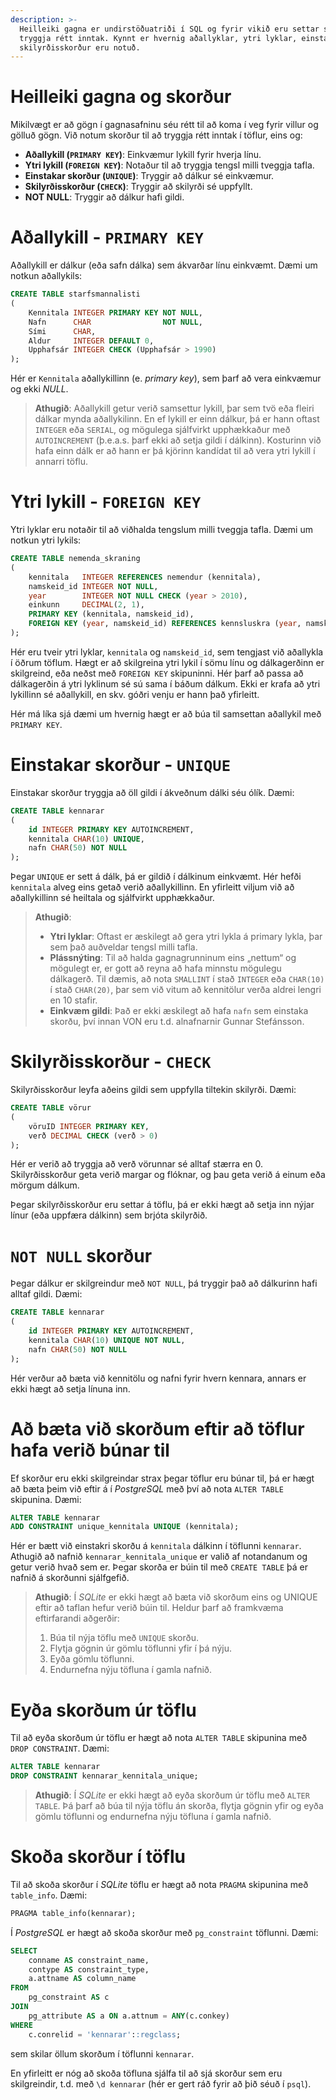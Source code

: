 ```yaml
---
description: >-
  Heilleiki gagna er undirstöðuatriði í SQL og fyrir vikið eru settar skorður til að 
  tryggja rétt inntak. Kynnt er hvernig aðallyklar, ytri lyklar, einstakar skorður og 
  skilyrðisskorður eru notuð.
---
```


# Heilleiki gagna og skorður

Mikilvægt er að gögn í gagnasafninu séu rétt til að koma í veg fyrir villur og gölluð gögn. 
Við notum skorður til að tryggja rétt inntak í töflur, eins og:

- **Aðallykill (`PRIMARY KEY`)**: Einkvæmur lykill fyrir hverja línu.
- **Ytri lykill (`FOREIGN KEY`)**: Notaður til að tryggja tengsl milli tveggja tafla.
- **Einstakar skorður (`UNIQUE`)**: Tryggir að dálkur sé einkvæmur.
- **Skilyrðisskorður (`CHECK`)**: Tryggir að skilyrði sé uppfyllt.
- **NOT NULL**: Tryggir að dálkur hafi gildi.

# Aðallykill - `PRIMARY KEY`

Aðallykill er dálkur (eða safn dálka) sem ákvarðar línu einkvæmt. Dæmi um notkun aðallykils:

```sql
CREATE TABLE starfsmannalisti
(
    Kennitala INTEGER PRIMARY KEY NOT NULL,
    Nafn      CHAR                NOT NULL,
    Sími      CHAR,
    Aldur     INTEGER DEFAULT 0,
    Upphafsár INTEGER CHECK (Upphafsár > 1990)
);
```
Hér er `Kennitala` aðallykillinn (e. _primary key_), sem þarf að vera einkvæmur og ekki _NULL_. 

> **Athugið**: Aðallykill getur verið samsettur lykill, þar sem tvö eða fleiri dálkar mynda 
> aðallykilinn. En ef lykill er einn dálkur, þá er hann oftast `INTEGER` eða `SERIAL`, og 
> mögulega sjálfvirkt upphækkaður með `AUTOINCREMENT` (þ.e.a.s. þarf ekki að setja gildi í dálkinn).
> Kosturinn við hafa einn dálk er að hann er þá kjörinn kandídat til að vera ytri lykill í 
> annarri töflu.

 # Ytri lykill - `FOREIGN KEY`
Ytri lyklar eru notaðir til að viðhalda tengslum milli tveggja tafla. Dæmi um notkun ytri lykils:

```sql
CREATE TABLE nemenda_skraning
(
    kennitala   INTEGER REFERENCES nemendur (kennitala),                       -- Foreign key
    namskeid_id INTEGER NOT NULL,
    year        INTEGER NOT NULL CHECK (year > 2010),                         -- Skilyrði
    einkunn     DECIMAL(2, 1),                                                 -- 2 stafir, 1 aukastafur
    PRIMARY KEY (kennitala, namskeid_id),                                      -- Composite primary key    
    FOREIGN KEY (year, namskeid_id) REFERENCES kennsluskra (year, namskeid_id) -- Composite foreign key
);
```
Hér eru tveir ytri lyklar, `kennitala` og `namskeid_id`, sem tengjast við aðallykla í öðrum 
töflum. Hægt er að skilgreina ytri lykil í sömu línu og dálkagerðinn er skilgreind, eða neðst 
með `FOREIGN KEY` skipuninni. Hér þarf að passa að dálkagerðin á ytri lyklinum sé sú sama í 
báðum dálkum. Ekki er krafa að ytri lykillinn sé aðallykill, en skv. góðri venju er hann það 
yfirleitt.

Hér má líka sjá dæmi um hvernig hægt er að búa til samsettan aðallykil með `PRIMARY KEY`.


# Einstakar skorður - `UNIQUE`

Einstakar skorður tryggja að öll gildi í ákveðnum dálki séu ólík. Dæmi:

```sql
CREATE TABLE kennarar
(
    id INTEGER PRIMARY KEY AUTOINCREMENT,
    kennitala CHAR(10) UNIQUE,
    nafn CHAR(50) NOT NULL
);
```
Þegar `UNIQUE` er sett á dálk, þá er gildið í dálkinum einkvæmt. Hér hefði `kennitala` alveg 
eins getað verið aðallykillinn. En yfirleitt viljum við að aðallykillinn sé heiltala og 
sjálfvirkt upphækkaður.

> **Athugið**: 
> - **Ytri lyklar**: Oftast er æskilegt að gera ytri lykla á primary lykla, þar sem það 
>   auðveldar tengsl milli tafla.
> - **Plássnýting**: Til að halda gagnagrunninum eins „nettum“ og mögulegt er, er gott að reyna 
>   að hafa minnstu mögulegu dálkagerð. Til dæmis, að nota `SMALLINT` í stað `INTEGER` eða 
>   `CHAR(10)` í stað `CHAR(20)`, þar sem við vitum að kennitölur verða aldrei lengri en 10 stafir.
> - **Einkvæm gildi**: Það er ekki æskilegt að hafa `nafn` sem einstaka skorðu, því innan VON 
>    eru t.d. alnafnarnir Gunnar Stefánsson.

# Skilyrðisskorður - `CHECK`
Skilyrðisskorður leyfa aðeins gildi sem uppfylla tiltekin skilyrði. Dæmi:

```sql
CREATE TABLE vörur
(
    vöruID INTEGER PRIMARY KEY,
    verð DECIMAL CHECK (verð > 0)
);
```
Hér er verið að tryggja að verð vörunnar sé alltaf stærra en 0. Skilyrðisskorður geta verið 
margar og flóknar, og þau geta verið á einum eða mörgum dálkum.

Þegar skilyrðisskorður eru settar á töflu, þá er ekki hægt að setja inn nýjar línur (eða uppfæra 
dálkinn) sem brjóta skilyrðið. 

# `NOT NULL` skorður
Þegar dálkur er skilgreindur með `NOT NULL`, þá tryggir það að dálkurinn hafi alltaf gildi. Dæmi:

```sql
CREATE TABLE kennarar
(
    id INTEGER PRIMARY KEY AUTOINCREMENT,
    kennitala CHAR(10) UNIQUE NOT NULL,
    nafn CHAR(50) NOT NULL
);
```
Hér verður að bæta við kennitölu og nafni fyrir hvern kennara, annars er ekki hægt að setja 
línuna inn.

# Að bæta við skorðum eftir að töflur hafa verið búnar til

Ef skorður eru ekki skilgreindar strax þegar töflur eru búnar til, þá er hægt að bæta þeim við 
eftir á í _PostgreSQL_ með því að nota `ALTER TABLE` skipunina. Dæmi:

```sql
ALTER TABLE kennarar
ADD CONSTRAINT unique_kennitala UNIQUE (kennitala);
```
Hér er bætt við einstakri skorðu á `kennitala` dálkinn í töflunni `kennarar`. Athugið að nafnið 
`kennarar_kennitala_unique` er valið af notandanum og getur verið hvað sem er. Þegar skorða er
búin til með `CREATE TABLE` þá er nafnið á skorðunni sjálfgefið.

> **Athugið**: Í _SQLite_ er ekki hægt að bæta við skorðum eins og UNIQUE eftir að taflan hefur 
> verið búin til. Heldur þarf að framkvæma eftirfarandi aðgerðir:
> 1. Búa til nýja töflu með `UNIQUE` skorðu.
> 2. Flytja gögnin úr gömlu töflunni yfir í þá nýju.
> 3. Eyða gömlu töflunni.
> 4. Endurnefna nýju töfluna í gamla nafnið.

# Eyða skorðum úr töflu
Til að eyða skorðum úr töflu er hægt að nota `ALTER TABLE` skipunina með `DROP CONSTRAINT`. Dæmi:

```sql
ALTER TABLE kennarar
DROP CONSTRAINT kennarar_kennitala_unique;
```

> **Athugið**: Í _SQLite_ er ekki hægt að eyða skorðum úr töflu með `ALTER TABLE`. Þá þarf að
> búa til nýja töflu án skorða, flytja gögnin yfir og eyða gömlu töflunni og endurnefna nýju 
> töfluna í gamla nafnið.

# Skoða skorður í töflu
Til að skoða skorður í _SQLite_  töflu er hægt að nota `PRAGMA` skipunina með `table_info`. Dæmi:

```sql
PRAGMA table_info(kennarar);
```

Í _PostgreSQL_ er hægt að skoða skorður með `pg_constraint` töflunni. Dæmi:

```sql
SELECT 
    conname AS constraint_name, 
    contype AS constraint_type, 
    a.attname AS column_name
FROM 
    pg_constraint AS c 
JOIN 
    pg_attribute AS a ON a.attnum = ANY(c.conkey) 
WHERE 
    c.conrelid = 'kennarar'::regclass;
```
sem skilar öllum skorðum í töflunni `kennarar`.

En yfirleitt er nóg að skoða töfluna sjálfa til að sjá skorður sem eru skilgreindir, t.d. með 
`\d kennarar` (hér er gert ráð fyrir að þið séuð í `psql`). 